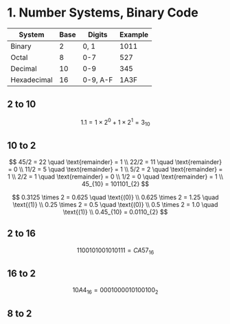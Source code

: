 # 1. Number Systems, Binary Code
|System|Base|Digits|Example|
|------|----|------|-------|
|Binary|2|0, 1|1011|
|Octal|8|0-7|527|
|Decimal|10|0-9|345|
|Hexadecimal|16|0-9, A-F|1A3F|

## 2 to 10
$$ 1.1 = 1 \times 2^0 + 1 \times 2^1 = 3_{10} $$

## 10 to 2
$$
45/2 = 22 \quad \text{remainder} = 1 
\\
22/2 = 11 \quad \text{remainder} = 0 \\
11/2 = 5 \quad \text{remainder} = 1 \\
5/2 = 2 \quad \text{remainder} = 1 \\
2/2 = 1 \quad \text{remainder} = 0 \\
1/2 = 0 \quad \text{remainder} = 1 \\
45_{10} = 101101_{2}
$$

$$
0.3125 \times 2 = 0.625 \quad \text{(0)} 
\\
0.625 \times 2 = 1.25 \quad \text{(1)} 
\\
0.25 \times 2 = 0.5 \quad \text{(0)} 
\\
0.5 \times 2 = 1.0 \quad \text{(1)} 
\\
0.45_{10} = 0.0110_{2}
$$

## 2 to 16
$$ 
1100 1010 0101 0111
= CA57_{16}
$$
## 16 to 2
$$ 10A4_{16} = 0001 0000 1010 0100_{2} $$

## 8 to 2
